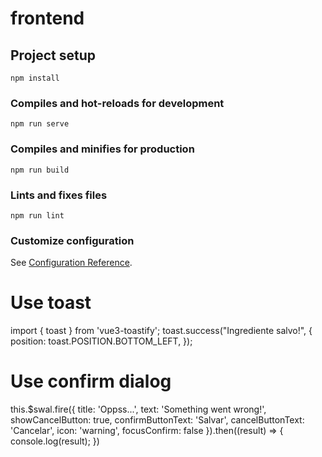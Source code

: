 # frontend

## Project setup
```
npm install
```

### Compiles and hot-reloads for development
```
npm run serve
```

### Compiles and minifies for production
```
npm run build
```

### Lints and fixes files
```
npm run lint
```

### Customize configuration
See [Configuration Reference](https://cli.vuejs.org/config/).


# Use toast
import { toast } from 'vue3-toastify';
toast.success("Ingrediente salvo!", {
      position: toast.POSITION.BOTTOM_LEFT,
});

# Use confirm dialog
this.$swal.fire({
  title: 'Oppss...',
  text: 'Something went wrong!',
  showCancelButton: true,
  confirmButtonText: 'Salvar',
  cancelButtonText: 'Cancelar',
  icon: 'warning',
  focusConfirm: false
}).then((result) => {
  console.log(result);
})

